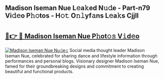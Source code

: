 ## Madison Iseman Nue L𝚎a𝚔ed N𝚞𝚍e - Part-n79 Vi𝚍𝚎o P𝚑𝚘tos - H𝚘𝚝 O𝚗𝚕yf𝚊ns L𝚎a𝚔s Cjjll

# <h2><a href="http://kf6ga9.oniu.top/?m=Madison+Iseman+Nue">🔗👉 🔴 Madison Iseman Nue P𝚑ot𝚘𝚜 V𝚒d𝚎o</a></h2>

[![Madison Iseman Nue Nu𝚍e𝚜](https://i.imgur.com/0qMVB7G.gif)](http://kf6ga9.oniu.top/?m=Madison+Iseman+Nue)
Social media thought leader Madison Iseman Nue, celebrated for sharing dance and lifestyle information through performances and personal blogs. Visionary designer Madison Iseman Nue, famed for their groundbreaking designs and commitment to creating beautiful and functional products.  
